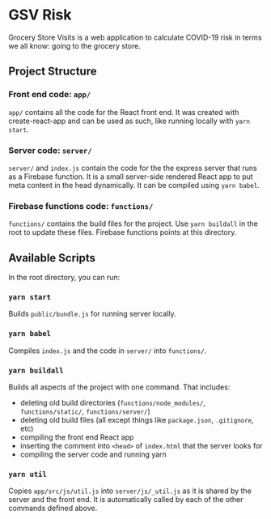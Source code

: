 # GSV Risk

Grocery Store Visits is a web application to calculate COVID-19 risk in terms we all know: going to the grocery store.

## Project Structure

### Front end code: `app/`
`app/` contains all the code for the React front end. It was created with create-react-app and can be used as such, like running locally with `yarn start`.

### Server code: `server/`
`server/` and `index.js` contain the code for the the express server that runs as a Firebase function. It is a small server-side rendered React app to put meta content in the head dynamically. It can be compiled using `yarn babel`.

### Firebase functions code: `functions/`
`functions/` contains the build files for the project. Use `yarn buildall` in the root to update these files. Firebase functions points at this directory.

## Available Scripts

In the root directory, you can run:

### `yarn start`
Builds `public/bundle.js` for running server locally.

### `yarn babel`
Compiles `index.js` and the code in `server/` into `functions/`.

### `yarn buildall`
Builds all aspects of the project with one command. That includes:
* deleting old build directories (`functions/node_modules/`, `functions/static/`, `functions/server/`)
* deleting old build files (all except things like `package.json`, `.gitignore`, etc)
* compiling the front end React app
* inserting the comment into `<head>` of `index.html` that the server looks for
* compiling the server code and running yarn

### `yarn util`
Copies `app/src/js/util.js` into `server/js/_util.js` as it is shared by the server and the front end. It is automatically called by each of the other commands defined above.
